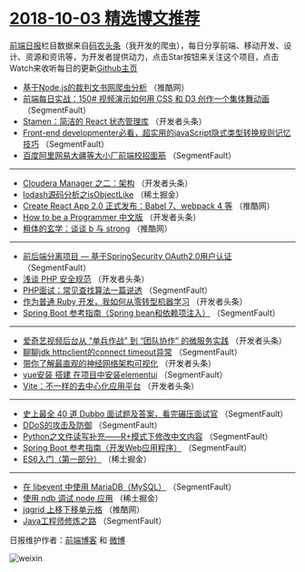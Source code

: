 # [2018-10-03 精选博文推荐](https://toutiao.qdkfweb.cn/date/2018/10/03)

[前端日报](https://qdkfweb.cn/c/news)栏目数据来自[码农头条](https://toutiao.qdkfweb.cn/)（我开发的爬虫），每日分享前端、移动开发、设计、资源和资讯等，为开发者提供动力，点击Star按钮来关注这个项目，点击Watch来收听每日的更新[Github主页](https://github.com/kujian/frontendDaily)
* [基于Node.js的裁判文书网爬虫分析](https://toutiao.qdkfweb.cn/88048.html) （推酷网）
* [前端每日实战：150# 视频演示如何用 CSS 和 D3 创作一个集体舞动画](https://toutiao.qdkfweb.cn/88021.html) （SegmentFault）
* [Stamen：简洁的 React 状态管理库](https://toutiao.qdkfweb.cn/88038.html) （开发者头条）
* [Front-end developmenter必看，超实用的javaScript隐式类型转换规则记忆技巧](https://toutiao.qdkfweb.cn/88017.html) （SegmentFault）
* [百度阿里网易大疆等大小厂前端校招面筋](https://toutiao.qdkfweb.cn/88012.html) （SegmentFault）

***
* [Cloudera Manager 之二：架构](https://toutiao.qdkfweb.cn/88039.html) （开发者头条）
* [lodash源码分析之isObjectLike](https://toutiao.qdkfweb.cn/88028.html) （稀土掘金）
* [Create React App 2.0 正式发布：Babel 7、webpack 4 等](https://toutiao.qdkfweb.cn/88050.html) （推酷网）
* [How to be a Programmer 中文版](https://toutiao.qdkfweb.cn/88032.html) （开发者头条）
* [粗体的玄学：谈谈 b 与 strong](https://toutiao.qdkfweb.cn/88051.html) （推酷网）

***
* [前后端分离项目 — 基于SpringSecurity OAuth2.0用户认证](https://toutiao.qdkfweb.cn/88022.html) （SegmentFault）
* [浅谈 PHP 安全规范](https://toutiao.qdkfweb.cn/88035.html) （开发者头条）
* [PHP面试：常见查找算法一篇说透](https://toutiao.qdkfweb.cn/88018.html) （SegmentFault）
* [作为普通 Ruby 开发，我如何从零转型机器学习](https://toutiao.qdkfweb.cn/88033.html) （开发者头条）
* [Spring Boot 参考指南（Spring bean和依赖项注入）](https://toutiao.qdkfweb.cn/88023.html) （SegmentFault）

***
* [爱奇艺视频后台从 “单兵作战” 到 “团队协作” 的微服务实践](https://toutiao.qdkfweb.cn/88034.html) （开发者头条）
* [聊聊jdk httpclient的connect timeout异常](https://toutiao.qdkfweb.cn/88019.html) （SegmentFault）
* [带你了解最直观的神经网络架构可视化](https://toutiao.qdkfweb.cn/88036.html) （开发者头条）
* [vue安装 搭建 在项目中安装elementui](https://toutiao.qdkfweb.cn/88020.html) （SegmentFault）
* [Vite：不一样的去中心化应用平台](https://toutiao.qdkfweb.cn/88037.html) （开发者头条）

***
* [史上最全 40 道 Dubbo 面试题及答案，看完碾压面试官](https://toutiao.qdkfweb.cn/88024.html) （SegmentFault）
* [DDoS的攻击及防御](https://toutiao.qdkfweb.cn/88013.html) （SegmentFault）
* [Python之文件读写补充——R+模式下修改中文内容](https://toutiao.qdkfweb.cn/88025.html) （SegmentFault）
* [Spring Boot 参考指南（开发Web应用程序）](https://toutiao.qdkfweb.cn/88014.html) （SegmentFault）
* [ES6入门（第一部分）](https://toutiao.qdkfweb.cn/88026.html) （稀土掘金）

***
* [在 libevent 中使用 MariaDB（MySQL）](https://toutiao.qdkfweb.cn/88015.html) （SegmentFault）
* [使用 ndb 调试 node 应用](https://toutiao.qdkfweb.cn/88027.html) （稀土掘金）
* [jqgrid 上移下移单元格](https://toutiao.qdkfweb.cn/88049.html) （推酷网）
* [Java工程师修炼之路](https://toutiao.qdkfweb.cn/88016.html) （SegmentFault）

日报维护作者：[前端博客](https://qdkfweb.cn/) 和 [微博](https://qdkfweb.cn/go/weibo)

![weixin](https://user-images.githubusercontent.com/3055447/38468989-651132ac-3b80-11e8-8e6b-15122322a9d7.png)
